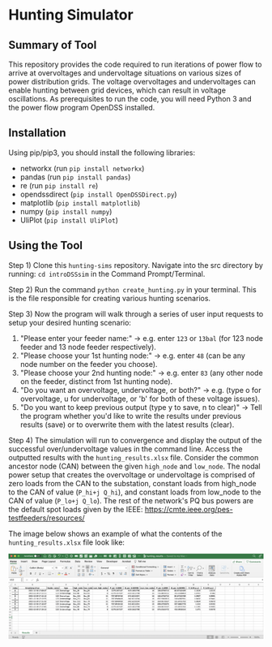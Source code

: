 # Hunting Simulator
## Summary of Tool
This repository provides the code required to run iterations of power flow to arrive at overvoltages and undervoltage situations on various sizes of power distribution grids. The voltage overvoltages and undervoltages can enable hunting between grid devices, which can result in voltage oscillations. As prerequisites to run the code, you will need Python 3 and the power flow program OpenDSS installed.

## Installation
Using pip/pip3, you should install the following libraries:
- networkx (run `pip install networkx`)
- pandas (run `pip install pandas`)
- re (run `pip install re`)
- opendssdirect (`pip install OpenDSSDirect.py`)
- matplotlib (`pip install matplotlib`)
- numpy (`pip install numpy`)
- UliPlot (`pip install UliPlot`)

## Using the Tool

Step 1)  Clone this `hunting-sims` repository. Navigate into the src directory by running: `cd introDSSsim` in the Command Prompt/Terminal.

Step 2) Run the command `python create_hunting.py` in your terminal.
This is the file responsible for creating various hunting scenarios.

Step 3) Now the program will walk through a series of user input requests to setup your desired hunting scenario: 
1. "Please enter your feeder name:" -> e.g. enter `123` or `13bal` (for 123 node feeder and 13 node feeder respectively).
2. "Please choose your 1st hunting node:" -> e.g. enter `48` (can be any node number on the feeder you choose).
3. "Please choose your 2nd hunting node:" -> e.g. enter `83` (any other node on the feeder, distinct from 1st hunting node).
4. "Do you want an overvoltage, undervoltage, or both?" -> e.g. (type o for overvoltage, u for undervoltage, or 'b' for both of these voltage issues).
5. "Do you want to keep previous output (type y to save, n to clear)" -> Tell the program whether you'd like to write the results under previous results (save) or to overwrite them with the latest results (clear).

Step 4) The simulation will run to convergence and display the output of the successful over/undervoltage values in the command line. 
Access the outputted results with the `hunting_results.xlsx` file. Consider the common ancestor node (CAN) between the given `high_node` and `low_node`. The nodal power setup that creates the overvoltage or undervoltage is comprised of zero loads from the CAN to the substation, constant loads from high_node to the CAN of value (`P_hi+j Q_hi`), and constant loads from low_node to the CAN of value (`P_lo+j Q_lo`). The rest of the network's PQ bus powers are the default spot loads given by the IEEE: https://cmte.ieee.org/pes-testfeeders/resources/

The image below shows an example of what the contents of the `hunting_results.xlsx` file look like:

![This is an image](https://github.com/birkaransachdev/hunting-sims/blob/main/hunting_results_screenshot.png?raw=true)
